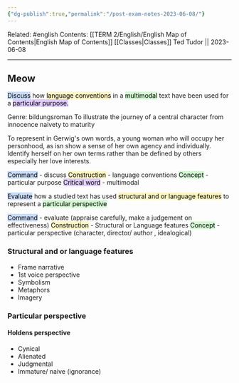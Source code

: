 ```yaml
---
{"dg-publish":true,"permalink":"/post-exam-notes-2023-06-08/"}
---
```


Related: #english
Contents: [[TERM 2/English/English Map of Contents\|English Map of Contents]]
[[Classes\|Classes]]
Ted Tudor || 2023-06-08
***
## Meow
<mark style="background: #ADCCFFA6;">Discuss</mark> how <mark style="background: #FFF3A3A6;">language conventions</mark> in a <mark style="background: #BBFABBA6;">multimodal</mark> text have been used for a <mark style="background: #D2B3FFA6;">particular purpose.</mark> 

Genre: bildungsroman 
To illustrate the journey of a central character from innocence naivety to maturity 

To represent in Gerwig's own words, a young woman who will occupy her personhood, as isn show a sense of her own agency and individually. Identify herself on her own terms rather than be defined by others especially her love interests.

<mark style="background: #ADCCFFA6;">Command</mark> - discuss
<mark style="background: #FFF3A3A6;">Construction</mark> - language conventions 
<mark style="background: #BBFABBA6;">Concept</mark> - particular purpose
<mark style="background: #D2B3FFA6;">Critical word</mark> - multimodal 

<mark style="background: #ADCCFFA6;">Evaluate</mark> how a studied text has used <mark style="background: #FFF3A3A6;">structural and or language features</mark> to represent a <mark style="background: #BBFABBA6;">particular perspective </mark>

<mark style="background: #ADCCFFA6;">Command</mark> - evaluate (appraise carefully, make a judgement on effectiveness)
<mark style="background: #FFF3A3A6;">Construction</mark> - Structural or Language features
<mark style="background: #BBFABBA6;">Concept</mark> - particular perspective (character, director/ author , idealogical)

### Structural and or language features 
- Frame narrative 
- 1st voice perspective 
- Symbolism
- Metaphors 
- Imagery 

### Particular perspective 
#### Holdens perspective 
- Cynical 
- Alienated
- Judgmental 
- Immature/ naive (ignorance)